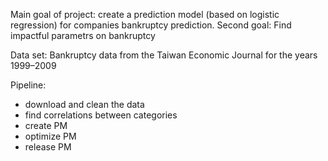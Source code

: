Main goal of project: create a prediction model (based on logistic regression) for companies bankruptcy prediction.
Second goal: Find impactful parametrs on bankruptcy

Data set: Bankruptcy data from the Taiwan Economic Journal for the years 1999–2009

Pipeline:
- download and clean the data
- find correlations between categories
- create PM
- optimize PM
- release PM
